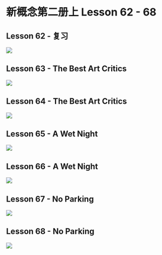# 新概念第二册上 Lesson 62 - 68

## Lesson 62 - 复习

<img src="lesson/Lesson-62.png">

## Lesson 63 - The Best Art Critics

<img src="lesson/Lesson-63.png">

## Lesson 64 - The Best Art Critics

<img src="lesson/Lesson-64.png">

## Lesson 65 - A Wet Night

<img src="lesson/Lesson-65.png">

## Lesson 66 - A Wet Night

<img src="lesson/Lesson-66.png">

## Lesson 67 - No Parking

<img src="lesson/Lesson-67.png">

## Lesson 68 - No Parking

<img src="lesson/Lesson-68.png">